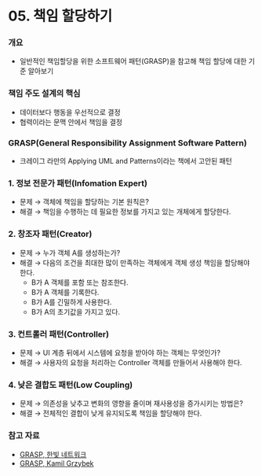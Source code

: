# 05. 책임 할당하기

### 개요

- 일반적인 책임할당을 위한 소프트웨어 패턴(GRASP)을 참고해 책임 할당에 대한 기준 알아보기

### 책임 주도 설계의 핵심

- 데이터보다 행동을 우선적으로 결정
- 협력이라는 문맥 안에서 책임을 결정

### GRASP(General Responsibility Assignment Software Pattern)

- 크레이그 라만의 Applying UML and Patterns이라는 책에서 고안된 패턴

### 1. 정보 전문가 패턴(Infomation Expert)

- 문제 → 객체에 책임을 할당하는 기본 원칙은?
- 해결 → 책임을 수행하는 데 필요한 정보를 가지고 있는 개체에게 할당한다.

### 2. 창조자 패턴(Creator)

- 문제 → 누가 객체 A를 생성하는가?
- 해결 → 다음의 조건을 최대한 많이 만족하는 객체에게 객체 생성 책임을 할당해야 한다.
    - B가 A 객체를 포함 또는 참조한다.
    - B가 A 객체를 기록한다.
    - B가 A를 긴밀하게 사용한다.
    - B가 A의 초기값을 가지고 있다.

### 3. 컨트롤러 패턴(Controller)

- 문제 → UI 계층 뒤에서 시스템에 요청을 받아야 하는 객체는 무엇인가?
- 해결 → 사용자의 요청을 처리하는 Controller 객체를 만들어서 사용해야 한다.

### 4. 낮은 결합도 패턴(Low Coupling)

- 문제 → 의존성을 낮추고 변화의 영향을 줄이며 재사용성을 증가시키는 방법은?
- 해결 → 전체적인 결합이 낮게 유지되도록 책임을 할당해야 한다.

### 참고 자료

- [GRASP, 한빛 네트워크](https://www.hanbit.co.kr/network/category/category_view.html?cms_code=CMS8586826397)
- [GRASP, Kamil Grzybek](http://www.kamilgrzybek.com/design/grasp-explained/)